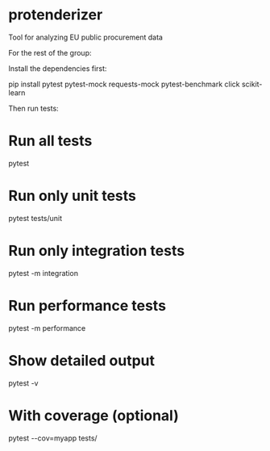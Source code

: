# protenderizer
Tool for analyzing EU public procurement data

For the rest of the group: 

Install the dependencies first:

pip install pytest pytest-mock requests-mock pytest-benchmark click scikit-learn 

Then run tests:

# Run all tests
pytest

# Run only unit tests
pytest tests/unit

# Run only integration tests
pytest -m integration

# Run performance tests
pytest -m performance

# Show detailed output
pytest -v

# With coverage (optional)
pytest --cov=myapp tests/